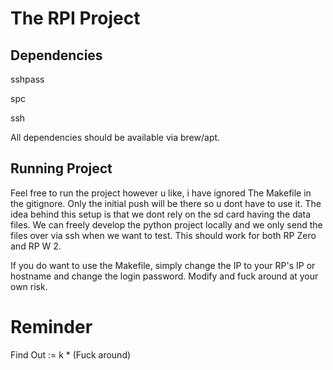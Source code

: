 # The RPI Project


## Dependencies
sshpass

spc

ssh

All dependencies should be available via brew/apt.

## Running Project
Feel free to run the project however u like, i have ignored The Makefile in the gitignore. Only the initial push will be there so u dont have to use it. The idea behind this setup is that we dont rely on the sd card having the data files. We can freely develop the python project locally and we only send the files over via ssh when we want to test. This should work for both RP Zero and RP W 2. 

If you do want to use the Makefile, simply change the IP to your RP's IP or hostname and change the login password. Modify and fuck around at your own risk.


# Reminder
Find Out := k * (Fuck around)



